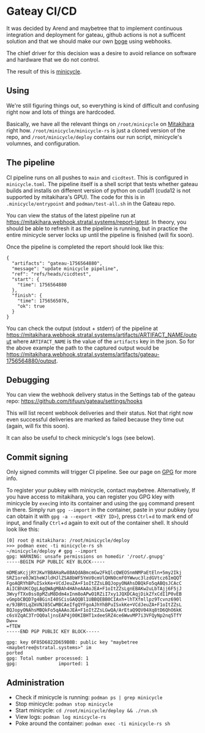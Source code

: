 # Gateay CI/CD

It was decided by Arend and maybetree
that to implement continuous integration and deployment for gateau,
github actions is not a sufficent solution and that we should make our own
[boge](bodge.md) using webhooks.

The chief driver for this decision was a desire to avoid reliance on
software and hardware that we do not control.

The result of this is [minicycle](minicycle.md).

## Using

We're still figuring things out,
so everything is kind of difficult and confusing right now
and lots of things are hardcoded.

Basically, we have all the relevant things on `/root/minicycle`
on [Mitakihara](mitakihara.md) right how.
`/root/minicycle/minicycle-rs` is just a cloned version of the repo,
and `/root/minicycle/deploy` contains our run script,
minicycle's volumnes,
and configuration.

## The pipeline

CI pipeline runs on all pushes to `main` and `cicdtest`.
This is configured in `minicycle.toml`.
The pipeline itself is a shell script that tests whether gateau
builds and installs on different version of python
on cuda11 (cuda12 is not supported by mitakihara's GPU).
The code for this is in `.minicycle/entrypoint` and `podman/test-all.sh`
in the Gateau repo.

You can view the status of the latest pipeline run
at <https://mitakihara.webhook.stratal.systems/report-latest>.
In theory, you should be able to refresh it as the pipeline is running,
but in practice the entire minicycle server locks up until
the pipeline is finished (will fix soon).

Once the pipeline is completed the report should look like this:

```
{
  "artifacts": "gateau-1756564880",
  "message": "update minicycle pipeline",
  "ref": "refs/heads/cicdtest",
  "start": {
    "time": 1756564880
  },
  "finish": {
    "time": 1756565076,
    "ok": true
  }
}
```

You can check the output (stdout + stderr) of the pipeline at
<https://mitakihara.webhook.stratal.systems/artifacts/ARTIFACT_NAME/output>
where `ARTIFACT_NAME` is the value of the `artifacts` key in the json.
So for the above example the path to the captured output would be
<https://mitakihara.webhook.stratal.systems/artifacts/gateau-1756564880/output>.

## Debugging

You can view the webhook delivery status in the Settings tab of
the gateau repo: <https://github.com/tifuun/gateau/settings/hooks>

This will list recent webhook deliveries and their status.
Not that right now even successful deliveries are marked
as failed because they time out (again, will fix this soon).

It can also be useful to check minicycle's logs (see below).

## Commit signing

Only signed commits will trigger CI pipeline.
See our page on [GPG](gpg.md) for more info.

To register your pubkey with minicycle,
contact maybetree.
Alternatively,
If you have access to mitakihara,
you can register you GPG kley with minicycle by
`exec`ing into its container and using the `gpg` command present in there.
Simply run `gpg --import` in the container,
paste in your pubkey (you can obtain it with
`gpg -a --export <KEY ID>`),
press `Ctrl`+`d` to mark end of input, and finally `Ctrl`+`d` again
to exit out of the container shell.
It should look like this:

```
[0] root @ mitakihara: /root/minicycle/deploy
>>> podman exec -ti minicycle-rs sh
~/minicycle/deploy # gpg --import
gpg: WARNING: unsafe permissions on homedir '/root/.gnupg'
-----BEGIN PGP PUBLIC KEY BLOCK-----

mDMEaKcjjRYJKwYBBAHaRw8BAQdABmcmGw2FkQlcQWEOSnmNMPaEtEln+5my2Ikj
SRZ1ore0JW1heWJldHJlZSA8bWF5YmV0cmVlQHN0cmF0YWwuc3lzdGVtcz6ImQQT
FgoAQRYhBPuISxkKe+VCdJeuZA+F1oItZZsLBQJopyONAhsDBQkFo5qABQsJCAcC
AiICBhUKCQgLAgQWAgMBAh4HAheAAAoJEA+F1oItZZsLgnEBAKw2uLbTAjj6F5jJ
3WvyfTXx0ss8pMZuM8Ddm4xInm8oAPwO1RZiI7xy1JQXDCAqjDikZfxCdI1P0vEB
vGmpbCBQD7g4BGinI40SCisGAQQBl1UBBQEBB0CIAxh+lhTXfmllpz9Tcvnz690l
e/9JBRtLqZmVNJ85CwMBCAeIfgQYFgoAJhYhBPuISxkKe+VCdJeuZA+F1oItZZsL
BQJopyONAhsMBQkFo5qAAAoJEA+F1oItZZsLGwQA/ArEtaQ9QV04Xq8tD6QhO6kK
c6sVZqAC3TrOQ0aljnsEAP4j00KIBHT1xdeeSRZ4ce6WwvMP7i3VFQyNp2nq5TfY
Dw==
=fTEW
-----END PGP PUBLIC KEY BLOCK-----

gpg: key 0F85D6822D659B0B: public key "maybetree <maybetree@stratal.systems>" im
ported
gpg: Total number processed: 1
gpg:               imported: 1
```



## Administration

- Check if minicycle is running: `podman ps | grep minicycle`
- Stop minicycle: `podman stop minicycle`
- Start minicycle: `cd /root/minicycle/deploy && ./run.sh`
- View logs: `podman log minicycle-rs`
- Poke around the container: `podman exec -ti minicycle-rs sh`


